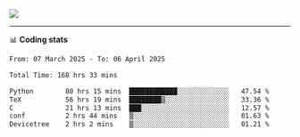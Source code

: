 <picture>
  <source
  srcset="https://github-readme-stats.vercel.app/api?username=sant0s12&show_icons=true&theme=dark"
  media="(prefers-color-scheme: dark)"
  />
  <source
  srcset="https://github-readme-stats.vercel.app/api?username=sant0s12&show_icons=true"
  media="(prefers-color-scheme: light)"
  />
  <img src="https://github-readme-stats.vercel.app/api?username=sant0s12&show_icons=true" />
</picture>

---

📊 **Coding stats**

<!--START_SECTION:waka-->

```txt
From: 07 March 2025 - To: 06 April 2025

Total Time: 168 hrs 33 mins

Python        80 hrs 15 mins  ████████████░░░░░░░░░░░░░   47.54 %
TeX           56 hrs 19 mins  ████████▒░░░░░░░░░░░░░░░░   33.36 %
C             21 hrs 13 mins  ███░░░░░░░░░░░░░░░░░░░░░░   12.57 %
conf          2 hrs 44 mins   ▒░░░░░░░░░░░░░░░░░░░░░░░░   01.63 %
Devicetree    2 hrs 2 mins    ▒░░░░░░░░░░░░░░░░░░░░░░░░   01.21 %
```

<!--END_SECTION:waka-->

